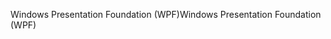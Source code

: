 <span data-ttu-id="17f85-101">Windows Presentation Foundation (WPF)</span><span class="sxs-lookup"><span data-stu-id="17f85-101">Windows Presentation Foundation (WPF)</span></span>
